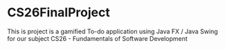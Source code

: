 # CS26FinalProject
This is project is a gamified To-do application using Java FX / Java Swing for our subject CS26 - Fundamentals of Software Development
